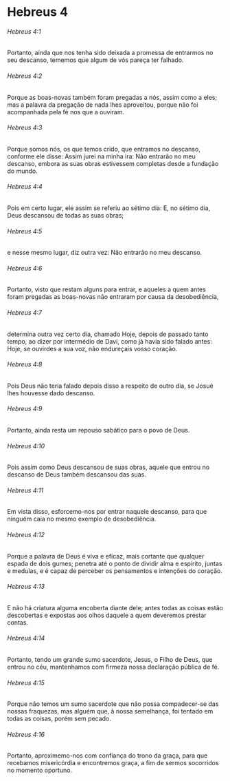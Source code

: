 # Hebreus 4

###### Hebreus 4:1

Portanto, ainda que nos tenha sido deixada a promessa de entrarmos no seu descanso, tememos que algum de vós pareça ter falhado.

###### Hebreus 4:2

Porque as boas-novas também foram pregadas a nós, assim como a eles; mas a palavra da pregação de nada lhes aproveitou, porque não foi acompanhada pela fé nos que a ouviram.

###### Hebreus 4:3

Porque somos nós, os que temos crido, que entramos no descanso, conforme ele disse: Assim jurei na minha ira: Não entrarão no meu descanso, embora as suas obras estivessem completas desde a fundação do mundo.

###### Hebreus 4:4

Pois em certo lugar, ele assim se referiu ao sétimo dia: E, no sétimo dia, Deus descansou de todas as suas obras;

###### Hebreus 4:5

e nesse mesmo lugar, diz outra vez: Não entrarão no meu descanso.

###### Hebreus 4:6

Portanto, visto que restam alguns para entrar, e aqueles a quem antes foram pregadas as boas-novas não entraram por causa da desobediência,

###### Hebreus 4:7

determina outra vez certo dia, chamado Hoje, depois de passado tanto tempo, ao dizer por intermédio de Davi, como já havia sido falado antes: Hoje, se ouvirdes a sua voz, não endureçais vosso coração.

###### Hebreus 4:8

Pois Deus não teria falado depois disso a respeito de outro dia, se Josué lhes houvesse dado descanso.

###### Hebreus 4:9

Portanto, ainda resta um repouso sabático para o povo de Deus.

###### Hebreus 4:10

Pois assim como Deus descansou de suas obras, aquele que entrou no descanso de Deus também descansou das suas.

###### Hebreus 4:11

Em vista disso, esforcemo-nos por entrar naquele descanso, para que ninguém caia no mesmo exemplo de desobediência.

###### Hebreus 4:12

Porque a palavra de Deus é viva e eficaz, mais cortante que qualquer espada de dois gumes; penetra até o ponto de dividir alma e espírito, juntas e medulas, e é capaz de perceber os pensamentos e intenções do coração.

###### Hebreus 4:13

E não há criatura alguma encoberta diante dele; antes todas as coisas estão descobertas e expostas aos olhos daquele a quem deveremos prestar contas.

###### Hebreus 4:14

Portanto, tendo um grande sumo sacerdote, Jesus, o Filho de Deus, que entrou no céu, mantenhamos com firmeza nossa declaração pública de fé.

###### Hebreus 4:15

Porque não temos um sumo sacerdote que não possa compadecer-se das nossas fraquezas, mas alguém que, à nossa semelhança, foi tentado em todas as coisas, porém sem pecado.

###### Hebreus 4:16

Portanto, aproximemo-nos com confiança do trono da graça, para que recebamos misericórdia e encontremos graça, a fim de sermos socorridos no momento oportuno.

